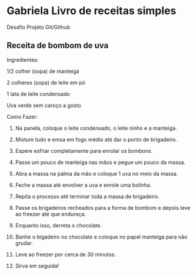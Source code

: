 # Gabriela Livro de receitas simples
Desafio Projeto Git/Github

## Receita de bombom de uva

Ingredientes:

1/2 colher (sopa) de manteiga

2 colheres (sopa) de leite em pó

1 lata de leite condensado

Uva verde sem caroço a gosto

Como Fazer:

1. Na panela, coloque o leite condensado, o leite ninho e a manteiga.

2. Misture tudo e emxa em fogo médio até dar o ponto de brigadeiro.

3. Espere esfriar completamente para enrolar os bombons.

4. Passe um pouco de manteiga nas mãos e pegue um pouco da massa.

5. Abra a massa na palma da mão e coloque 1 uva no meio da massa.

6. Feche a massa até envolver a uva e enrole uma bolinha.

7. Repita o processo até terminar toda a massa de brigadeiro.

8. Passe os brigadeiros recheados para a forma de bombom e depois leve ao freezer até que endureça.

9. Enquanto isso, derreta o chocolate.

10. Banhe o bigadeiro no chocolate e coloque no papel manteiga para não grudar.

11. Leve ao freezer por cerca de 30 minutos.

12. Sirva em seguida!
